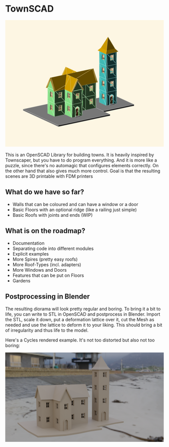 # TownSCAD

![Sceenshot](/townSCAD.png)

This is an OpenSCAD Library for building towns. It is heavily inspired by
Townscaper, but you have to do program everything. And it is more like a
puzzle, since there's no automagic that configures elements correctly.
On the other hand that also gives much more control.
Goal is that the resulting scenes are 3D printable with FDM printers

## What do we have so far?
* Walls that can be coloured and can have a window or a door
* Basic Floors with an optional ridge (like a railing just simple)
* Basic Roofs with joints and ends (WIP)

## What is on the roadmap?
* Documentation
* Separating code into different modules
* Explicit examples
* More Spires (pretty easy roofs)
* More Roof-Types (incl. adapters)
* More Windows and Doors
* Features that can be put on Floors
* Gardens

## Postprocessing in Blender
The resulting diorama will look pretty regular and boring. To bring it a bit
to life, you can write to STL in OpenSCAD and postprocess in Blender. 
Import the STL, scale it down, put a deformation lattice over it, cut the Mesh
as needed and use the lattice to deform it to your liking. This should bring a
bit of irregularity and thus life to the model.

Here's a Cycles rendered example. It's not too distorted but also not too
boring:

![Blender Example](/town-02.png)
